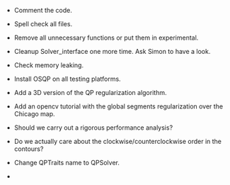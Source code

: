 * Comment the code.
* Spell check all files.
* Remove all unnecessary functions or put them in experimental.
* Cleanup Solver_interface one more time. Ask Simon to have a look.
* Check memory leaking.

* Install OSQP on all testing platforms.
* Add a 3D version of the QP regularization algorithm.
* Add an opencv tutorial with the global segments regularization over the Chicago map.
* Should we carry out a rigorous performance analysis?
* Do we actually care about the clockwise/counterclockwise order in the contours?

* Change QPTraits name to QPSolver.
*